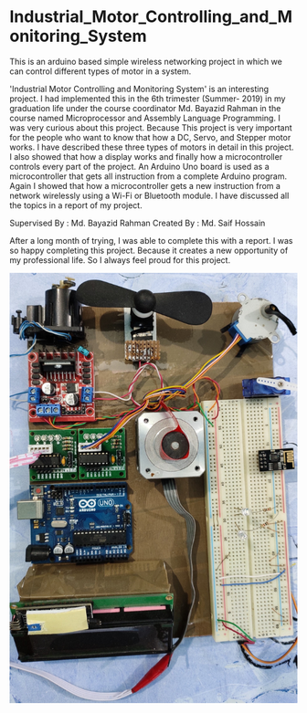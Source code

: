 # Industrial_Motor_Controlling_and_Monitoring_System
This is an arduino based simple wireless networking project in which we can control different types of motor in a system.


'Industrial Motor Controlling and Monitoring System' is an interesting project. I had implemented this in the 6th trimester (Summer- 2019) in my graduation life under the course coordinator Md. Bayazid Rahman in the course named Microprocessor and Assembly Language Programming. I was very curious about this project. Because This project is very important for the people who want to know that how a DC, Servo, and Stepper motor works. I have described these three types of motors in detail in this project. I also showed that how a display works and finally how a microcontroller controls every part of the project. An Arduino Uno board is used as a microcontroller that gets all instruction from a complete Arduino program. Again I showed that how a microcontroller gets a new instruction from a network wirelessly using a Wi-Fi or Bluetooth module. I have discussed all the topics in a report of my project.

Supervised By : Md. Bayazid Rahman
Created By : Md. Saif Hossain

After a long month of trying, I was able to complete this with a report. I was so happy completing this project. Because it creates a new opportunity of my professional life. So I always feel proud for this project.

[<img src="0_Images/Full_Project.jpg">](0_Images/Full_Project.jpg)